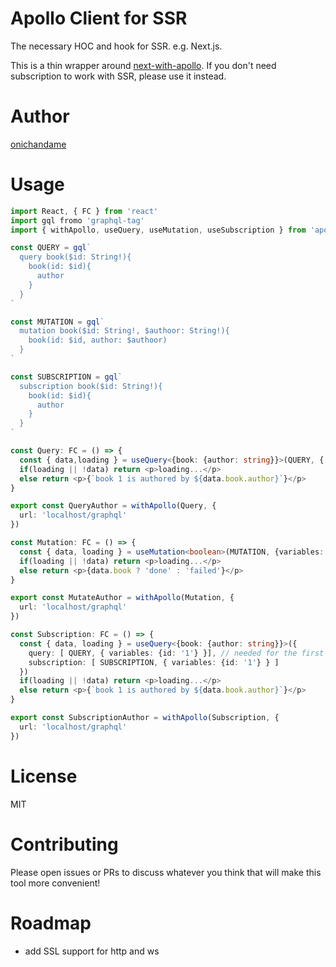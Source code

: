 # Apollo Client for SSR

The necessary HOC and hook for SSR. e.g. Next.js.

This is a thin wrapper around [next-with-apollo](https://www.npmjs.com/package/next-with-apollo). If you don't need subscription to work with SSR, please use it instead.

# Author

[onichandame](https://github.com/onichandame)

# Usage

```typescript
import React, { FC } from 'react'
import gql fromo 'graphql-tag'
import { withApollo, useQuery, useMutation, useSubscription } from 'apollo-client-ssr'

const QUERY = gql`
  query book($id: String!){
    book(id: $id){
      author
    }
  }
`

const MUTATION = gql`
  mutation book($id: String!, $authoor: String!){
    book(id: $id, author: $authoor)
  }
`

const SUBSCRIPTION = gql`
  subscription book($id: String!){
    book(id: $id){
      author
    }
  }
`

const Query: FC = () => {
  const { data,loading } = useQuery<{book: {author: string}}>(QUERY, { variables: {id: '1'} })
  if(loading || !data) return <p>loading...</p>
  else return <p>{`book 1 is authored by ${data.book.author}`}</p>
}

export const QueryAuthor = withApollo(Query, {
  url: 'localhost/graphql'
})

const Mutation: FC = () => {
  const { data, loading } = useMutation<boolean>(MUTATION, {variables: {id: '1', author: 'shakespeare'}})
  if(loading || !data) return <p>loading...</p>
  else return <p>{data.book ? 'done' : 'failed'}</p>
}

export const MutateAuthor = withApollo(Mutation, {
  url: 'localhost/graphql'
})

const Subscription: FC = () => {
  const { data, loading } = useQuery<{book: {author: string}}>({
    query: [ QUERY, { variables: {id: '1'} }], // needed for the first render on the server side
    subscription: [ SUBSCRIPTION, { variables: {id: '1'} } ]
  })
  if(loading || !data) return <p>loading...</p>
  else return <p>{`book 1 is authored by ${data.book.author}`}</p>
}

export const SubscriptionAuthor = withApollo(Subscription, {
  url: 'localhost/graphql'
})
```

# License

MIT

# Contributing

Please open issues or PRs to discuss whatever you think that will make this tool more convenient!

# Roadmap

- add SSL support for http and ws
